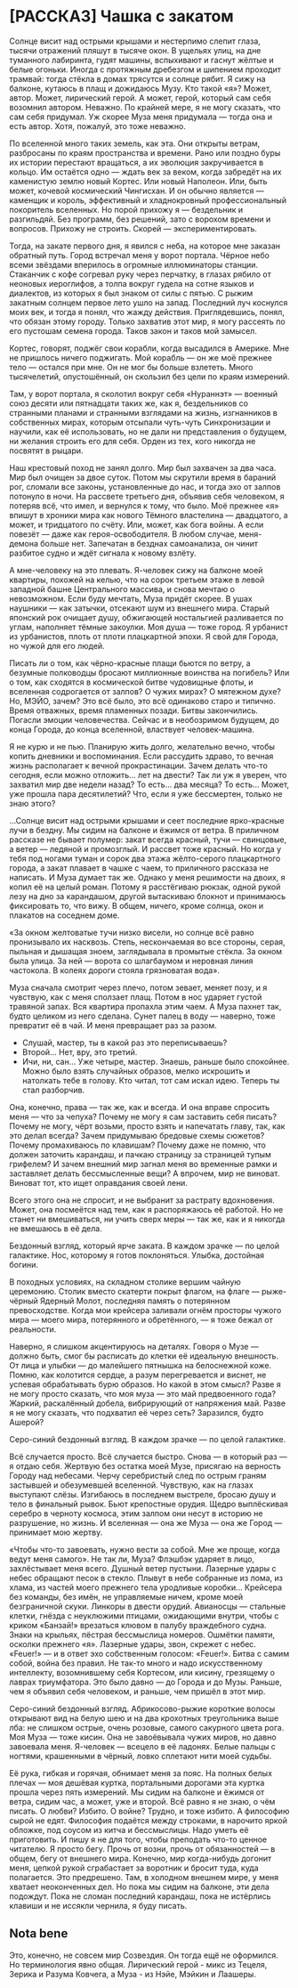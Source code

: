 # [РАССКАЗ] Чашка с закатом

Солнце висит над острыми крышами и нестерпимо слепит глаза, тысячи отражений пляшут в тысяче окон. В ущельях улиц, на дне туманного лабиринта, гудят машины, вспыхивают и гаснут жёлтые и белые огоньки. Иногда с протяжным дребезгом и шипением проходит трамвай: тогда стёкла в домах трясутся и солнце рябит. Я сижу на балконе, кутаюсь в плащ и дожидаюсь Музу. Кто такой «я»? Может, автор. Может, лирический герой. А может, герой, который сам себя возомнил автором. Неважно. По крайней мере, я не могу сказать, что сам себя придумал. Уж скорее Муза меня придумала — тогда она и есть автор. Хотя, пожалуй, это тоже неважно.

По вселенной много таких земель, как эта. Они открыты ветрам, разбросаны по краям пространства и времени. Рано или поздно буры их истории перестают вращаться, а их эволюция закручивается в кольцо. Им остаётся одно — ждать век за веком, когда забредёт на их каменистую землю новый Кортес. Или новый Наполеон. Или, быть может, кочевой космический Чингисхан. И он обычно является — каменщик и король, эффективный и хладнокровный профессиональный покоритель вселенных. Но порой прихожу я — бездельник и разгильдяй. Без программ, без решений, зато с ворохом времени и вопросов. Прихожу не строить. Скорей — экспериментировать.

Тогда, на закате первого дня, я явился с неба, на которое мне заказан обратный путь. Город встречал меня у ворот портала. Чёрное небо всеми звёздами вперилось в огромные иллюминаторы станции. Стаканчик с кофе согревал руку через перчатку, в глазах рябило от неоновых иероглифов, а толпа вокруг гудела на сотне языков и диалектов, из которых я был знаком от силы с пятью. С рыжим закатным солнцем первое лето ушло на запад. Последний луч коснулся моих век, и тогда я понял, что жажду действия. Приглядевшись, понял, что обязан этому городу. Только захватив этот мир, я могу рассеять по его пустошам семена города. Таков закон и таков мой замысел.

Кортес, говорят, поджёг свои корабли, когда высадился в Америке. Мне не пришлось ничего поджигать. Мой корабль — он же моё прежнее тело — остался при мне. Он не мог бы больше взлететь. Много тысячелетий, опустошённый, он скользил без цели по краям измерений.

Там, у ворот портала, я сколотил вокруг себя «Нураннэт» — военный союз десяти или пятнадцати таких же, как я, бездельников со странными планами и странными взглядами на жизнь, изгнанников в собственных мирах, которым отсыпали чуть-чуть Синхронизации и научили, как её использовать, но не дали ни представления о будущем, ни желания строить его для себя. Орден из тех, кого никогда не посвятят в рыцари.

Наш крестовый поход не занял долго. Мир был захвачен за два часа. Мир был очищен за двое суток. Потом мы скрутили время в бараний рог, сломали все законы, установленные до нас, и тогда эхо от залпов потонуло в ночи. На рассвете третьего дня, объявив себя человеком, я потеряв всё, что имел, и вернулся к тому, что было. Моё прежнее «я» впишут в хроники мира как нового Тёмного властелина — двадцатого, а может, и тридцатого по счёту. Или, может, как бога войны. А если повезёт — даже как героя-освободителя. В любом случае, меня-демона больше нет. Запечатан в безднах самоанализа, он чинит разбитое судно и ждёт сигнала к новому взлёту.

А мне-человеку на это плевать. Я-человек сижу на балконе моей квартиры, похожей на келью, что на сорок третьем этаже в левой западной башне Центрального массива, и снова мечтаю о невозможном. Если буду мечтать, Муза придёт скорее. В ушах наушники — как затычки, отсекают шум из внешнего мира. Старый японский рок очищает душу, обжигающей ностальгией разливается по углам, наполняет тёмные закоулки. Моя душа — тоже город. Я урбанист из урбанистов, плоть от плоти плацкартной эпохи. Я свой для Города, но чужой для его людей.

Писать ли о том, как чёрно-красные плащи бьются по ветру, а безумные полководцы бросают миллионные воинства на погибель? Или о том, как сходятся в космической битве чудовищные флоты, и вселенная содрогается от залпов? О чужих мирах? О мятежном духе? Но, МЭЙО, зачем? Это всё было, это всё одинаково старо и типично. Время отважных, время пламенных позади. Битвы закончились. Погасли эмоции человечества. Сейчас и в необозримом будущем, до конца Города, до конца вселенной, властвует человек-машина.

Я не курю и не пью. Планирую жить долго, желательно вечно, чтобы копить дневники и воспоминания. Если рассудить здраво, то вечная жизнь располагает к вечной прокрастинации. Зачем делать что-то сегодня, если можно отложить… лет на двести? Так ли уж я уверен, что захватил мир две недели назад? То есть… два месяца? То есть… Может, уже прошла пара десятилетий? Что, если я уже бессмертен, только не знаю этого?

…Солнце висит над острыми крышами и сеет последние ярко-красные лучи в бездну. Мы сидим на балконе и ёжимся от ветра. В приличном рассказе не бывает полумер: закат всегда красный, тучи — свинцовые, а ветер — ледяной и промозглый. И рассвет тоже красный. Но когда у тебя под ногами туман и сорок два этажа жёлто-серого плацкартного города, а закат плавает в чашке с чаем, то приличного рассказа не написать. И Муза думает так же. Однако у меня решимости на двоих, я копил её на целый роман. Потому я расстёгиваю рюкзак, одной рукой лезу на дно за карандашом, другой вытаскиваю блокнот и принимаюсь фиксировать то, что вижу. В общем, ничего, кроме солнца, окон и плакатов на соседнем доме.

«За окном желтоватые тучи низко висели, но солнце всё равно пронизывало их насквозь. Степь, нескончаемая во все стороны, серая, пыльная и дышащая зноем, заглядывала в промытые стёкла. За окном была улица. За ней — ворота со шлагбаумом и неровная линия частокола. В колеях дороги стояла грязноватая вода».

Муза сначала смотрит через плечо, потом зевает, меняет позу, и я чувствую, как с меня сползает плащ. Потом в нос ударяет густой травяной запах. Вся квартира пропахла этим чаем. А Муза пахнет так, будто целиком из него сделана. Сунет палец в воду — наверно, тоже превратит её в чай. И меня превращает раз за разом.

- Слушай, мастер, ты в какой раз это переписываешь?
- Второй… Нет, вру, это третий.
- Ичи, ни, сан… Уже четыре, мастер. Знаешь, раньше было спокойнее. Можно было взять случайных образов, мелко искрошить и натолкать тебе в голову. Кто читал, тот сам искал идею. Теперь ты стал разборчив.

Она, конечно, права — так же, как и всегда. И она вправе спросить меня — что за чепуха? Почему не могу я сам заставить себя писать? Почему не могу, чёрт возьми, просто взять и напечатать главу, так, как это делал всегда? Зачем придумываю бредовые схемы сюжетов? Почему промахиваюсь по клавишам? Почему даже не помню, что должен заточить карандаш, и пачкаю страницу за страницей тупым грифелем? И зачем внешний мир загнал меня во временные рамки и заставляет делать бессмысленные вещи? А впрочем, мир не виноват. Виноват тот, кто ищет оправдания своей лени.

Всего этого она не спросит, и не выбранит за растрату вдохновения. Может, она посмеётся над тем, как я распоряжаюсь её работой. Но не станет ни вмешиваться, ни учить сверх меры — так же, как и я никогда не вмешаюсь в её дела.

Бездонный взгляд, который ярче заката. В каждом зрачке — по целой галактике. Нос, которому я готов поклоняться. Улыбка, достойная богини.

В походных условиях, на складном столике вершим чайную церемонию. Столик вместо скатерти покрыт флагом, на флаге — рыже-чёрный Ядерный Молот, последняя память о потерянном превосходстве. Когда мои крейсера заливали огнём просторы чужого мира — моего мира, потерянного и обретённого, — я тоже бежал от реальности.

Наверно, я слишком акцентируюсь на деталях. Говоря о Музе — должно быть, смог бы расписать до клетки её идеальную внешность. От лица и улыбки — до малейшего пятнышка на белоснежной коже. Помню, как колотится сердце, а разум перегревается и виснет, не успевая обрабатывать бурю образов. Но какой в этом смысл? Разве я не могу просто сказать, что моя муза — это май предвоенного года? Жаркий, раскалённый добела, вибрирующий от напряжения май. Разве я не могу сказать, что подхватил её через сеть? Заразился, будто Ашерой?

Серо-синий бездонный взгляд. В каждом зрачке — по целой галактике.

Всё случается просто. Всё случается быстро. Снова — в который раз — я отдаю себя. Жертвую без остатка моей Музе, присягаю на верность Городу над небесами. Черчу серебристый след по острым граням застывшей и обезумевшей вселенной. Чувствую, как на глазах выступают слёзы. Изгибаюсь в последнем выстреле, бросаю душу и тело в финальный рывок. Бьют крепостные орудия. Щедро выплёскивая серебро в черноту космоса, этим залпом они несут в историю не разрушение, но жизнь. И вселенная — она же Муза — она же Город — принимает мою жертву.

«Чтобы что-то завоевать, нужно вести за собой. Мне же проще, когда ведут меня самого». Не так ли, Муза? Флэшбэк ударяет в лицо, захлёстывает меня всего. Душный ветер пустыни. Лазерные удары с небес обращают песок в стекло. Плывут в небе собранные из лома, из хлама, из частей моего прежнего тела уродливые коробки… Крейсера без команды, без имён, не управляемые ничем, кроме моей безграничной скуки. Линкоры в двести орудий. Авианосцы — стальные клетки, гнёзда с неуклюжими птицами, ожидающими внутри, чтобы с криком «Банзай!» врезаться клювом в палубу враждебного судна. Знаки на крыльях, пёстрая бессмыслица номеров. Ошмётки памяти, осколки прежнего «я». Лазерные удары, звон, скрежет с небес. «Feuer!» — и в ответ эхо собственным голосом: «Feuer!». Битва с самим собой, война без правил. Не так-то много и надо искусственному интеллекту, возомнившему себя Кортесом, или кисину, грезящему о лаврах триумфатора. Это было давно — до Города и до Музы. Раньше, чем я объявил себя человеком, и раньше, чем пришёл в этот мир.

Серо-синий бездонный взгляд. Абрикосово-рыжие короткие волосы открывают вид на белую шею и на два крохотных треугольника выше лба: не слишком острые, очень розовые, самого сакурного цвета рога. Моя Муза — тоже кисин. Она не завоёвывала чужих миров, но давно завоевала меня. Я-человек — всецело в её ладонях. Белые пальцы с ногтями, крашенными в чёрный, ловко сплетают нити моей судьбы.

Её рука, гибкая и горячая, обнимает меня за пояс. На полных белых плечах — моя дешёвая куртка, портальными дорогами эта куртка прошла через пять измерений. Мы сидим на балконе и ёжимся от ветра, сидим час, а может, уже и второй. Всё равно я не знаю, о чём писать. О любви? Избито. О войне? Трудно, и тоже избито. А философию сырой не едят. Философия подаётся между строками, в нарочито яркой обложке, под соусом из китча и бессмыслицы. Надо уметь её приготовить. И пишу я не для того, чтобы преподать что-то ценное читателю. Я просто бегу. Прочь от возни, прочь от обязанностей — в общем, бегу от внешнего мира. Конечно, мир когда-нибудь догонит меня, цепкой рукой сграбастает за воротник и бросит туда, куда полагается. Это предрешено. Там, в холодном внешнем мире, у меня хватает неоконченных дел. Но пока мы сидим на балконе, эти дела подождут. Пока не сломан последний карандаш, пока не истёрлись клавиши и не иссякли чернила, я буду писать.

## Nota bene
Это, конечно, не совсем мир Созвездия. Он тогда ещё не оформился. Но терминология явно общая. Лирический герой - микс из Тецеля, Зерика и Разума Ковчега, а Муза - из Нэйе, Мэйкин и Лаашеры.
